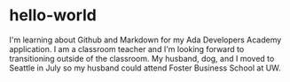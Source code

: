 # hello-world
I'm learning about Github and Markdown for my Ada Developers Academy application.
I am a classroom teacher and I'm looking forward to transitioning outside of the classroom. My husband, dog, and I moved to Seattle in July so my husband could attend Foster Business School at UW.
